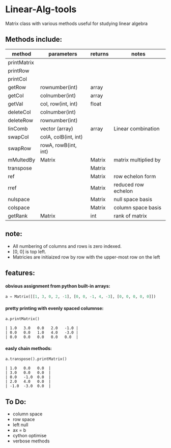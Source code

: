 # Linear-Alg-tools


Matrix class with various methods useful for studying linear algebra

  ## Methods include:
  

 | method       | parameters            | returns          | notes                      |
 |--------------|-----------------------|------------------|----------------------------|
 |  printMatrix |                       |                  |                            |  
 |  printRow    |                       |                  |                            | 
 |  printCol    |                       |                  |                            | 
 |  getRow      | rownumber(int)        |  array           |                            | 
 |  getCol      | colnumber(int)        |  array           |                            | 
 |  getVal      | col, row(int, int)    |  float           |                            | 
 |  deleteCol   | colnumber(int)        |                  |                            | 
 |  deleteRow   | rownumber(int)        |                  |                            | 
 |  linComb     | vector  (array)       |  array           |   Linear combination       |
 |  swapCol     | colA, colB(int, int)  |                  |                            | 
 |  swapRow     | rowA, rowB(int, int)  |                  |                            | 
 |  mMultedBy   | Matrix                |  Matrix          |   matrix multiplied by     | 
 |  transpose   |                       |  Matrix          |                            | 
 |  ref         |                       |  Matrix          |   row echelon form         | 
 |  rref        |                       |  Matrix          |   reduced row echelon      | 
 |  nulspace    |                       |  Matrix          |   null space basis         | 
 |  colspace    |                       |  Matrix          |   column space basis       | 
 |  getRank     | Matrix                |  int             |   rank of matrix           | 


## note:


- All numbering of columns and rows is zero indexed. 
- [0, 0] is top left. 
- Matricies are initiaized row by row with the upper-most row on the left


## features:

#### obvious assignment from python built-in arrays:


```python
a = Matrix([[1, 3, 0, 2, -1], [0, 0, -1, 4, -3], [0, 0, 0, 0, 0]])
```


#### pretty printing with evenly spaced columnse:


```python
a.printMatrix()
```


```
| 1.0   3.0   0.0   2.0   -1.0 |
| 0.0   0.0   1.0   4.0   -3.0 |
| 0.0   0.0   0.0   0.0   0.0  |
```


#### easly chain methods:


```python
a.transpose().printMatrix()
```


```
| 1.0   0.0   0.0  |
| 3.0   0.0   0.0  |
| 0.0   -1.0  0.0  |
| 2.0   4.0   0.0  |
| -1.0  -3.0  0.0  |
```


 ## To Do:
- column space
- row space
- left null
- ax = b
- cython optimise
- verbose methods
  
